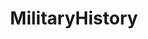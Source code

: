 ---
title: MilitaryHistory
crosslinks:
- autotldr
- Eve
- Militariacollecting
- hoi4
- whatisthisthing
- AskHistorians
- WarshipPorn
---